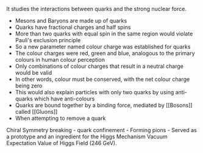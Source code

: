 It studies the interactions between quarks and the strong nuclear force.

- Mesons and Baryons are made up of quarks
- Quarks have fractional charges and half spins
- More than two quarks with equal spin in the same region would violate Pauli's exclusion principle
- So a new parameter named colour charge was established for quarks
- The colour charges were red, green and blue, analogous to the primary colours in human colour perception
- Only combinations of colour charges that result in a neutral charge would be valid
- In other words, colour must be conserved, with the net colour charge being zero
- This would also explain particles with only two quarks by using anti-quarks which have anti-colours
- Quarks are bound together by a binding force, mediated by [[Bosons]] called [[Gluons]]
- When attempting to remove a quark

Chiral Symmetry breaking - quark confinement - Forming pions - Served as a prototype and an ingredient for the Higgs Mechanism
Vacuum Expectation Value of Higgs Field (246 GeV).